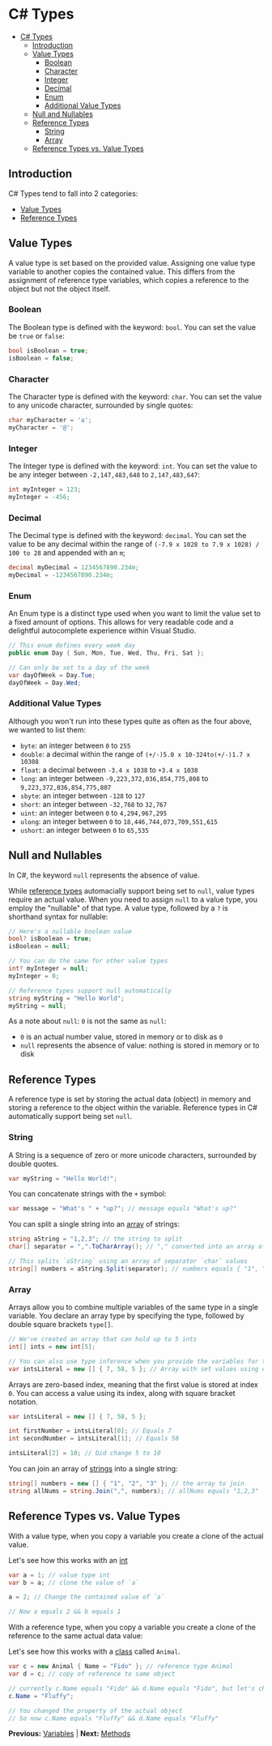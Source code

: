 # C# Types

* [C# Types](#c-types)
  * [Introduction](#introduction)
  * [Value Types](#value-types)
    * [Boolean](#boolean)
    * [Character](#character)
    * [Integer](#integer)
    * [Decimal](#decimal)
    * [Enum](#enum)
    * [Additional Value Types](#additional-value-types)
  * [Null and Nullables](#null-and-nullables)
  * [Reference Types](#reference-types)
    * [String](#string)
    * [Array](#array)
  * [Reference Types vs. Value Types](#reference-types-vs-value-types)

## Introduction

C# Types tend to fall into 2 categories:

* [Value Types](#value-types)
* [Reference Types](#reference-types)

## Value Types

A value type is set based on the provided value. Assigning one value type variable to another copies the contained value. This differs from the assignment of reference type variables, which copies a reference to the object but not the object itself.

### Boolean

The Boolean type is defined with the keyword: `bool`. You can set the value be `true` or `false`:

```cs
bool isBoolean = true;
isBoolean = false;
```

### Character

The Character type is defined with the keyword: `char`. You can set the value to any unicode character, surrounded by single quotes:

```cs
char myCharacter = 'a';
myCharacter = '@';
```

### Integer

The Integer type is defined with the keyword: `int`. You can set the value to be any integer between `-2,147,483,648` to `2,147,483,647`:

```cs
int myInteger = 123;
myInteger = -456;
```

### Decimal

The Decimal type is defined with the keyword: `decimal`. You can set the value to be any decimal within the range of `(-7.9 x 1028 to 7.9 x 1028) / 100 to 28` and appended with an `m`;

```cs
decimal myDecimal = 1234567890.234m;
myDecimal = -1234567890.234m;
```

### Enum

An Enum type is a distinct type used when you want to limit the value set to a fixed amount of options. This allows for very readable code and a delightful autocomplete experience within Visual Studio.

```cs
// This enum defines every week day
public enum Day { Sun, Mon, Tue, Wed, Thu, Fri, Sat };

// Can only be set to a day of the week
var dayOfWeek = Day.Tue;
dayOfWeek = Day.Wed;
```

### Additional Value Types

Although you won't run into these types quite as often as the four above, we wanted to list them:

* `byte`: an integer between `0` to `255`
* `double`: a decimal within the range of `(+/-)5.0 x 10-324to(+/-)1.7 x 10308`
* `float`: a decimal between `-3.4 x 1038` to `+3.4 x 1038`
* `long`: an integer between `-9,223,372,036,854,775,808` to `9,223,372,036,854,775,807`
* `sbyte`: an integer between `-128` to `127`
* `short`: an integer between `-32,768` to `32,767`
* `uint`: an integer between `0` to `4,294,967,295`
* `ulong`: an integer between `0` to `18,446,744,073,709,551,615`
* `ushort`: an integer between `0` to `65,535`

## Null and Nullables

In C#, the keyword `null` represents the absence of value.

While [reference types](#reference-types) automacially support being set to `null`, value types require an actual value. When you need to assign `null` to a value type, you employ the "nullable" of that type. A value type, followed by a `?` is shorthand syntax for nullable:

```cs
// Here's a nullable boolean value
bool? isBoolean = true;
isBoolean = null;

// You can do the same for other value types
int? myInteger = null;
myInteger = 0;

// Reference types support null automatically
string myString = "Hello World";
myString = null;
```

As a note about `null`: `0` is not the same as `null`:

* `0` is an actual number value, stored in memory or to disk as `0`
* `null` represents the absence of value: nothing is stored in memory or to disk

## Reference Types

A reference type is set by storing the actual data (object) in memory and storing a reference to the object within the variable. Reference types in C# automatically support being set `null`.

### String

A String is a sequence of zero or more unicode characters, surrounded by double quotes.

```cs
var myString = "Hello World!";
```

You can concatenate strings with the `+` symbol:

```cs
var message = "What's " + "up?"; // message equals "What's up?"
```

You can split a single string into an [array](#array) of strings:

```cs
string aString = "1,2,3"; // the string to split
char[] separator = ",".ToCharArray(); // "," converted into an array of characters

// This splits `aString` using an array of separator `char` values
string[] numbers = aString.Split(separator); // numbers equals { "1", "2", "3" };
```

### Array

Arrays allow you to combine multiple variables of the same type in a single variable. You declare an array type by specifying the type, followed by double square brackets `type[]`.

```cs
// We've created an array that can hold up to 5 ints
int[] ints = new int[5];

// You can also use type inference when you provide the variables for the array to contain
var intsLiteral = new [] { 7, 58, 5 }; // Array with set values using curly bracket notation
```

Arrays are zero-based index, meaning that the first value is stored at index `0`. You can access a value using its index, along with square bracket notation.

```cs
var intsLiteral = new [] { 7, 58, 5 };

int firstNumber = intsLiteral[0]; // Equals 7
int secondNumber = intsLiteral[1]; // Equals 58

intsLiteral[2] = 10; // Did change 5 to 10
```

You can join an array of [strings](#strings) into a single string:

```cs
string[] numbers = new [] { "1", "2", "3" }; // the array to join
string allNums = string.Join(",", numbers); // allNums equals "1,2,3"
```

## Reference Types vs. Value Types

With a value type, when you copy a variable you create a clone of the actual value.

Let's see how this works with an [int](#integer)

```cs
var a = 1; // value type int
var b = a; // clone the value of `a`

a = 2; // Change the contained value of `a`

// Now a equals 2 && b equals 1
```

With a reference type, when you copy a variable you create a clone of the reference to the same actual data value:

Let's see how this works with a [class](classes.markdown#classes) called `Animal`.

```cs
var c = new Animal { Name = "Fido" }; // reference type Animal
var d = c; // copy of reference to same object

// currently c.Name equals "Fido" && d.Name equals "Fido", but let's change that:
c.Name = "Fluffy";

// You changed the property of the actual object
// So now c.Name equals "Fluffy" && d.Name equals "Fluffy"
```

**Previous:** [Variables](variables.markdown) |
**Next:** [Methods](methods.markdown)
